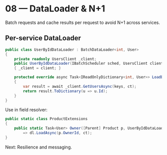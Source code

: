 # 08 — DataLoader & N+1

Batch requests and cache results per request to avoid N+1 across services.

## Per-service DataLoader
```csharp
public class UserByIdDataLoader : BatchDataLoader<int, User>
{
    private readonly UsersClient _client;
    public UserByIdDataLoader(IBatchScheduler sched, UsersClient client) : base(sched)
    { _client = client; }

    protected override async Task<IReadOnlyDictionary<int, User>> LoadBatchAsync(IReadOnlyList<int> keys, CancellationToken ct)
    {
        var result = await _client.GetUsersAsync(keys, ct);
        return result.ToDictionary(u => u.Id);
    }
}
```

Use in field resolver:
```csharp
public static class ProductExtensions
{
    public static Task<User> Owner([Parent] Product p, UserByIdDataLoader dl, CancellationToken ct)
        => dl.LoadAsync(p.OwnerId, ct);
}
```

Next: Resilience and messaging.
